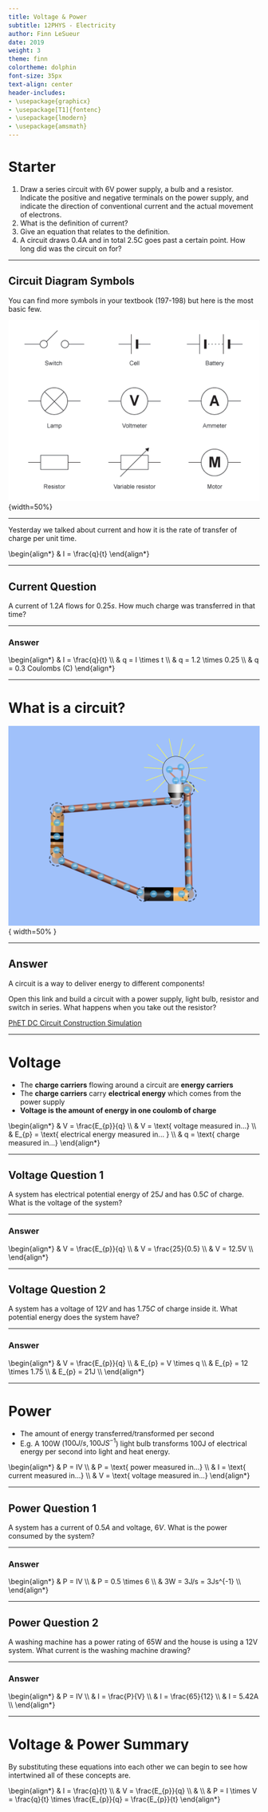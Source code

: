 ```yaml
---
title: Voltage & Power
subtitle: 12PHYS - Electricity
author: Finn LeSueur
date: 2019
weight: 3
theme: finn
colortheme: dolphin
font-size: 35px
text-align: center
header-includes:
- \usepackage{graphicx}
- \usepackage[T1]{fontenc}
- \usepackage{lmodern}
- \usepackage{amsmath}
---
```


# Starter

1. Draw a series circuit with 6V power supply, a bulb and a resistor. Indicate the positive and negative terminals on the power supply, and indicate the direction of conventional current and the actual movement of electrons.
2. What is the definition of current?
3. Give an equation that relates to the definition.
4. A circuit draws 0.4A and in total 2.5C goes past a certain point. How long did was the circuit on for?

---

## Circuit Diagram Symbols

You can find more symbols in your textbook (197-198) but here is the most basic few.

![](../assets/circuit-symbols.gif){width=50%}

---

Yesterday we talked about current and how it is the rate of transfer of charge per unit time.

\begin{align*}
    & I = \frac{q}{t}
\end{align*}

---

## Current Question

A current of $1.2A$ flows for $0.25s$. How much charge was transferred in that time?

---

### Answer

\begin{align*}
    & I = \frac{q}{t} \\\\
    & q = I \times t \\\\
    & q = 1.2 \times 0.25 \\\\
    & q = 0.3 Coulombs (C)
\end{align*}

---

# What is a circuit?

![Circuit Diagram](../assets/4-basic-circuit.png "Circuit Diagram"){ width=50% }

---

## Answer

A circuit is a way to deliver energy to different components!

Open this link and build a circuit with a power supply, light bulb, resistor and switch in series. What happens when you take out the resistor?

[PhET DC Circuit Construction Simulation](https://phet.colorado.edu/sims/html/circuit-construction-kit-dc/latest/circuit-construction-kit-dc_en.html)

---

# Voltage

- The __charge carriers__ flowing around a circuit are __energy carriers__
- The __charge carriers__ carry __electrical energy__ which comes from the power supply
- __Voltage is the amount of energy in one coulomb of charge__

\begin{align*}
    & V = \frac{E_{p}}{q} \\\\
    & V = \text{ voltage measured in...} \\\\
    & E_{p} = \text{ electrical energy measured in... } \\\\
    & q = \text{ charge measured in...}
\end{align*}

---

## Voltage Question 1

A system has electrical potential energy of $25J$ and has $0.5C$ of charge. What is the voltage of the system?

---

### Answer

\begin{align*}
    & V = \frac{E_{p}}{q} \\\\
    & V = \frac{25}{0.5} \\\\
    & V = 12.5V \\\\
\end{align*}

---

## Voltage Question 2

A system has a voltage of $12V$ and has $1.75C$ of charge inside it. What potential energy does the system have?

---

### Answer

\begin{align*}
    & V = \frac{E_{p}}{q} \\\\
    & E_{p} = V \times q \\\\
    & E_{p} = 12 \times 1.75 \\\\
    & E_{p} = 21J \\\\
\end{align*}

---

# Power

- The amount of energy transferred/transformed per second
- E.g. A 100W ($100 J/s, 100JS^{-1}$) light bulb transforms 100J of electrical energy per second into light and heat energy.

\begin{align*}
    & P = IV \\\\
    & P = \text{ power measured in...} \\\\
    & I = \text{ current measured in...} \\\\
    & V = \text{ voltage measured in...}
\end{align*}

---

## Power Question 1

A system has a current of $0.5A$ and voltage, $6V$. What is the power consumed by the system?

---

### Answer

\begin{align*}
    & P = IV \\\\
    & P = 0.5 \times 6 \\\\
    & 3W = 3J/s = 3Js^{-1} \\\\
\end{align*}

---

## Power Question 2

A washing machine has a power rating of 65W and the house is using a 12V system. What current is the washing machine drawing?

---

### Answer

\begin{align*}
    & P = IV \\\\
    & I = \frac{P}{V} \\\\
    & I = \frac{65}{12} \\\\
    & I = 5.42A \\\\
\end{align*}

---

# Voltage & Power Summary

By substituting these equations into each other we can begin to see how intertwined all of these concepts are.

\begin{align*}
    & I = \frac{q}{t} \\\\
    & V = \frac{E_{p}}{q} \\\\
    & \\\\
    & P = I \times V = \frac{q}{t} \times \frac{E_{p}}{q} = \frac{E_{p}}{t}
\end{align*}